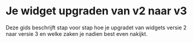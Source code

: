 ---
---

# Je widget upgraden van v2 naar v3

Deze gids beschrijft stap voor stap hoe je upgradet van widgets versie 2 naar versie 3 en welke zaken je nadien best even nakijkt.
